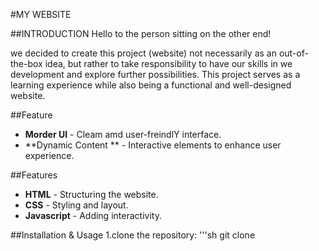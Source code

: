 #MY WEBSITE 

##INTRODUCTION
Hello to the person sitting on the other end!

we decided to create this project (website) not necessarily as an out-of-the-box idea, but rather to take responsibility to have our skills in we development and explore further possibilities. This project serves as a learning experience while also being a functional and well-designed website.

##Feature
- **Morder UI** - Cleam amd user-freindlY interface.
- **Dynamic Content ** -  Interactive elements to enhance user experience.

##Features
- **HTML** - Structuring the website.
- **CSS** - Styling and layout.
- **Javascript** -  Adding interactivity.

##Installation & Usage
1.clone the repository:
'''sh
git clone <repository-URL>
